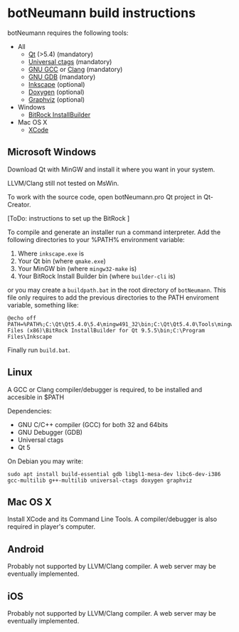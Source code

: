 # botNeumann build instructions

botNeumann requires the following tools:

* All
	* [Qt](http://www.qt.io/) (>5.4) (mandatory)
	* [Universal ctags](https://ctags.io/) (mandatory)
	* [GNU GCC](https://gcc.gnu.org/) or [Clang](http://clang.llvm.org/) (mandatory)
	* [GNU GDB](https://www.gnu.org/software/gdb/) (mandatory)
	* [Inkscape](https://inkscape.org/) (optional)
	* [Doxygen](http://doxygen.org) (optional)
	* [Graphviz](http://www.graphviz.org/) (optional)
* Windows
	* [BitRock InstallBuilder](http://bitrock.com/)
* Mac OS X
	* [XCode](https://developer.apple.com/xcode/)



## Microsoft Windows

Download Qt with MinGW and install it where you want in your system.

LLVM/Clang still not tested on MsWin.

To work with the source code, open botNeumann.pro Qt project in Qt-Creator.

[ToDo: instructions to set up the BitRock ]

To compile and generate an installer run a command interpreter. Add the following directories to your %PATH% environment variable:

1. Where `inkscape.exe` is
2. Your Qt bin (where `qmake.exe`)
3. Your MinGW bin (where `mingw32-make` is)
4. Your BitRock Install Builder bin (where `builder-cli` is)

or you may create a `buildpath.bat` in the root directory of `botNeumann`. This file only requires to add the previous directories to the PATH enviroment variable, something like:

	@echo off
	PATH=%PATH%;C:\Qt\Qt5.4.0\5.4\mingw491_32\bin;C:\Qt\Qt5.4.0\Tools\mingw491_32\bin;C:\Program Files (x86)\BitRock InstallBuilder for Qt 9.5.5\bin;C:\Program Files\Inkscape

Finally run `build.bat`.


## Linux

A GCC or Clang compiler/debugger is required, to be installed and accesible in $PATH

Dependencies:

* GNU C/C++ compiler (GCC) for both 32 and 64bits
* GNU Debugger (GDB)
* Universal ctags
* Qt 5

On Debian you may write:

	sudo apt install build-essential gdb libgl1-mesa-dev libc6-dev-i386 gcc-multilib g++-multilib universal-ctags doxygen graphviz


## Mac OS X

Install XCode and its Command Line Tools. A compiler/debugger is also required in player's computer.


## Android

Probably not supported by LLVM/Clang compiler. A web server may be eventually implemented.

## iOS

Probably not supported by LLVM/Clang compiler. A web server may be eventually implemented.
